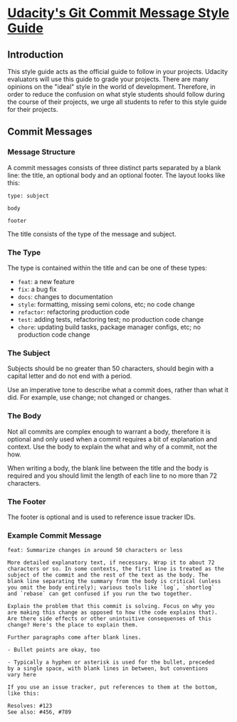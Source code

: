 # [Udacity's Git Commit Message Style Guide](https://udacity.github.io/git-styleguide/)

## Introduction

This style guide acts as the official guide to follow in your projects. Udacity evaluators will use this guide to grade your projects. There are many opinions on the "ideal" style in the world of development. Therefore, in order to reduce the confusion on what style students should follow during the course of their projects, we urge all students to refer to this style guide for their projects.

## Commit Messages

### Message Structure

A commit messages consists of three distinct parts separated by a blank line: the title, an optional body and an optional footer. The layout looks like this:

    type: subject

    body

    footer

The title consists of the type of the message and subject.

### The Type

The type is contained within the title and can be one of these types:

- `feat`: a new feature
- `fix`: a bug fix
- `docs`: changes to documentation
- `style`: formatting, missing semi colons, etc; no code change
- `refactor`: refactoring production code
- `test`: adding tests, refactoring test; no production code change
- `chore`: updating build tasks, package manager configs, etc; no production code change

### The Subject

Subjects should be no greater than 50 characters, should begin with a capital letter and do not end with a period.

Use an imperative tone to describe what a commit does, rather than what it did. For example, use change; not changed or changes.

### The Body

Not all commits are complex enough to warrant a body, therefore it is optional and only used when a commit requires a bit of explanation and context. Use the body to explain the what and why of a commit, not the how.

When writing a body, the blank line between the title and the body is required and you should limit the length of each line to no more than 72 characters.

### The Footer

The footer is optional and is used to reference issue tracker IDs.

### Example Commit Message

    feat: Summarize changes in around 50 characters or less

    More detailed explanatory text, if necessary. Wrap it to about 72
    characters or so. In some contexts, the first line is treated as the
    subject of the commit and the rest of the text as the body. The
    blank line separating the summary from the body is critical (unless
    you omit the body entirely); various tools like `log`, `shortlog`
    and `rebase` can get confused if you run the two together.

    Explain the problem that this commit is solving. Focus on why you
    are making this change as opposed to how (the code explains that).
    Are there side effects or other unintuitive consequenses of this
    change? Here's the place to explain them.

    Further paragraphs come after blank lines.

    - Bullet points are okay, too

    - Typically a hyphen or asterisk is used for the bullet, preceded
    by a single space, with blank lines in between, but conventions
    vary here

    If you use an issue tracker, put references to them at the bottom,
    like this:

    Resolves: #123
    See also: #456, #789